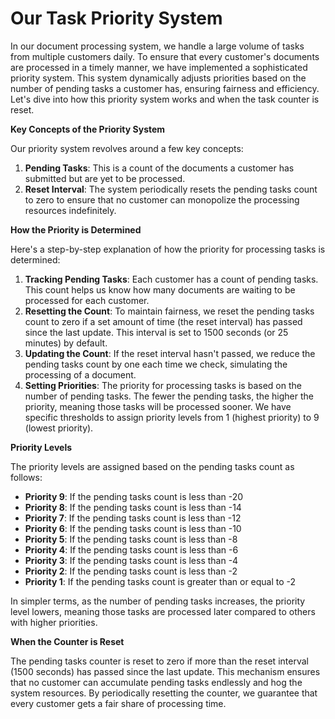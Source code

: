 # Our Task Priority System

In our document processing system, we handle a large volume of tasks from multiple customers daily. To ensure that every customer's documents are processed in a timely manner, we have implemented a sophisticated priority system. This system dynamically adjusts priorities based on the number of pending tasks a customer has, ensuring fairness and efficiency. Let's dive into how this priority system works and when the task counter is reset.

**Key Concepts of the Priority System**

Our priority system revolves around a few key concepts:

1. **Pending Tasks**: This is a count of the documents a customer has submitted but are yet to be processed.
2. **Reset Interval**: The system periodically resets the pending tasks count to zero to ensure that no customer can monopolize the processing resources indefinitely.

**How the Priority is Determined**

Here's a step-by-step explanation of how the priority for processing tasks is determined:

1. **Tracking Pending Tasks**: Each customer has a count of pending tasks. This count helps us know how many documents are waiting to be processed for each customer.
2. **Resetting the Count**: To maintain fairness, we reset the pending tasks count to zero if a set amount of time (the reset interval) has passed since the last update. This interval is set to 1500 seconds (or 25 minutes) by default.
3. **Updating the Count**: If the reset interval hasn't passed, we reduce the pending tasks count by one each time we check, simulating the processing of a document.
4. **Setting Priorities**: The priority for processing tasks is based on the number of pending tasks. The fewer the pending tasks, the higher the priority, meaning those tasks will be processed sooner. We have specific thresholds to assign priority levels from 1 (highest priority) to 9 (lowest priority).

**Priority Levels**

The priority levels are assigned based on the pending tasks count as follows:

* **Priority 9**: If the pending tasks count is less than -20
* **Priority 8**: If the pending tasks count is less than -14
* **Priority 7**: If the pending tasks count is less than -12
* **Priority 6**: If the pending tasks count is less than -10
* **Priority 5**: If the pending tasks count is less than -8
* **Priority 4**: If the pending tasks count is less than -6
* **Priority 3**: If the pending tasks count is less than -4
* **Priority 2**: If the pending tasks count is less than -2
* **Priority 1**: If the pending tasks count is greater than or equal to -2

In simpler terms, as the number of pending tasks increases, the priority level lowers, meaning those tasks are processed later compared to others with higher priorities.

**When the Counter is Reset**

The pending tasks counter is reset to zero if more than the reset interval (1500 seconds) has passed since the last update. This mechanism ensures that no customer can accumulate pending tasks endlessly and hog the system resources. By periodically resetting the counter, we guarantee that every customer gets a fair share of processing time.
